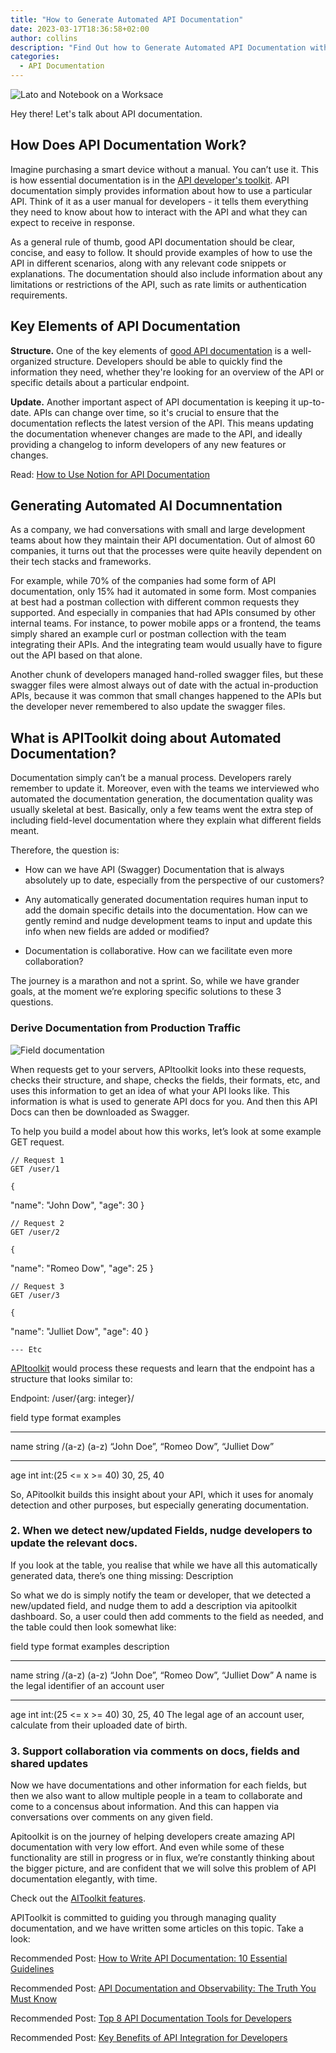 ```yaml
---
title: "How to Generate Automated API Documentation"
date: 2023-03-17T18:36:58+02:00
author: collins
description: "Find Out how to Generate Automated API Documentation with APIToolkit"
categories:
  - API Documentation
--- 
```


![Lato and Notebook on a Worksace](./latop-and-notebook.jpg)

Hey there! Let's talk about API documentation.

## How Does API Documentation Work?

Imagine purchasing a smart device without a manual. You can’t use it. This is how essential documentation is in the [API developer's toolkit](https://apitoolkit.io/blog/best-api-monitoring-and-observability-tools/). API documentation simply provides information about how to use a particular API. Think of it as a user manual for developers - it tells them everything they need to know about how to interact with the API and what they can expect to receive in response.

As a general rule of thumb, good API documentation should be clear, concise, and easy to follow. It should provide examples of how to use the API in different scenarios, along with any relevant code snippets or explanations. The documentation should also include information about any limitations or restrictions of the API, such as rate limits or authentication requirements.

## Key Elements of API Documentation

**Structure.** One of the key elements of [good API documentation](https://apitoolkit.io/blog/api-documentation-and-observability-the-truth-you-must-know/) is a well-organized structure. Developers should be able to quickly find the information they need, whether they're looking for an overview of the API or specific details about a particular endpoint.

**Update.** Another important aspect of API documentation is keeping it up-to-date. APIs can change over time, so it's crucial to ensure that the documentation reflects the latest version of the API. This means updating the documentation whenever changes are made to the API, and ideally providing a changelog to inform developers of any new features or changes.

Read: [How to Use Notion for API Documentation](https://apitoolkit.io/blog/using-notion-for-documentation/)

## Generating Automated AI Documnentation

As a company, we had conversations with small and large development teams about how they maintain their API documentation. Out of almost 60 companies, it turns out that the processes were quite heavily dependent on their tech stacks and frameworks.

For example, while 70% of the companies had some form of API documentation, only 15% had it automated in some form. Most companies at best had a postman collection with different common requests they supported. And especially in companies that had APIs consumed by other internal teams. For instance,  to power mobile apps or a frontend, the teams simply shared an example curl or postman collection with the team integrating their APIs. And the integrating team would usually have to figure out the API based on that alone.

Another chunk of developers managed hand-rolled swagger files, but these swagger files were almost always out of date with the actual in-production APIs, because it was common that small changes happened to the APIs but the developer never remembered to also update the swagger files.

## What is APIToolkit doing about Automated Documentation?

Documentation simply can’t be a manual process. Developers rarely remember to update it. Moreover, even with the teams we interviewed who automated the documentation generation, the documentation quality was usually skeletal at best. Basically, only a few teams went the extra step of including field-level documentation where they explain what different fields meant.

Therefore, the question is:

- How can we have API (Swagger) Documentation that is always absolutely up to date, especially from the perspective of our customers?

- Any automatically generated documentation requires human input to add the domain specific details into the documentation. How can we gently remind and nudge development teams to input and update this info when new fields are added or modified?

- Documentation is collaborative. How can we facilitate even more collaboration?

The journey is a marathon and not a sprint. So, while we have grander goals, at the moment we’re exploring specific solutions to these 3 questions.

### Derive Documentation from Production Traffic

![Field documentation](./field_documentation.png)

When requests get to your servers, APItoolkit looks into these requests, checks their structure, and shape, checks the fields, their formats, etc, and uses this information to get an idea of what your API looks like. This information is what is used to generate API docs for you. And then this API Docs can then be downloaded as Swagger.

To help you build a model about how this works, let’s look at some example GET request.

	// Request 1
	GET /user/1
	
	{
  "name": "John Dow",
  "age": 30
	}
	
	
	// Request 2
	GET /user/2
	
	{
  "name": "Romeo Dow",
  "age": 25
	}
	
	
	// Request 3
	GET /user/3 

	{
  "name": "Julliet Dow",
  "age": 40
	}
	
	--- Etc

[APItoolkit](https://apitoolkit.io/) would process these requests and learn that the endpoint has a structure that looks similar to:

Endpoint: /user/{arg: integer}/

field	type	format	examples

---

name	string	/(a-z) (a-z)	“John Doe”, “Romeo Dow”, “Julliet Dow”

---

age	int	int:(25 <= x >= 40)	30, 25, 40

So, APitoolkit builds this insight about your API, which it uses for anomaly detection and other purposes, but especially generating documentation.

### 2. When we detect new/updated Fields, nudge developers to update the relevant docs.

If you look at the table, you realise that while we have all this automatically generated data, there’s one thing missing: Description

So what we do is simply notify the team or developer, that we detected a new/updated field, and nudge them to add a description via apitoolkit dashboard. So, a user could then add comments to the field as needed, and the table could then look somewhat like:

field	type	format	examples	description

---

name	string	/(a-z) (a-z)	“John Doe”, “Romeo Dow”, “Julliet Dow”	A name is the legal identifier of an account user

---

age	int	int:(25 <= x >= 40)	30, 25, 40	The legal age of an account user, calculate from their uploaded date of birth.

### 3. Support collaboration via comments on docs, fields and shared updates

Now we have documentations and other information for each fields, but then we also want to allow multiple people in a team to collaborate and come to a concensus about information. And this can happen via conversations over comments on any given field.

Apitoolkit is on the journey of helping developers create amazing API documentation with very low effort. And even while some of these functionality are still in progress or in flux, we’re constantly thinking about the bigger picture, and are confident that we will solve this problem of API documentation elegantly, with time.

Check out the [AIToolkit features](https://apitoolkit.io/).

APIToolkit is committed to guiding you through managing quality documentation, and we have written some articles on this topic. Take a look:

Recommended Post: [How to Write API Documentation: 10 Essential Guidelines](https://apitoolkit.io/blog/how-to-write-api-docs/)

Recommended Post: [API Documentation and Observability: The Truth You Must Know](https://apitoolkit.io/blog/api-documentation-and-observability-the-truth-you-must-know/)

Recommended Post: [Top 8 API Documentation Tools for Developers](https://apitoolkit.io/blog/top-8-api-documentation-tools-for-developers/)

Recommended Post: [Key Benefits of API Integration for Developers](https://apitoolkit.io/blog/benefits-of-api-integration/)